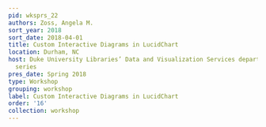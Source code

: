 ```yaml
---
pid: wksprs_22
authors: Zoss, Angela M.
sort_year: 2018
sort_date: 2018-04-01
title: Custom Interactive Diagrams in LucidChart
location: Durham, NC
host: Duke University Libraries’ Data and Visualization Services department workshop
  series
pres_date: Spring 2018
type: Workshop
grouping: workshop
label: Custom Interactive Diagrams in LucidChart
order: '16'
collection: workshop
---
```


